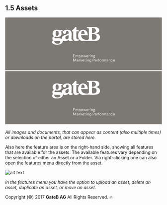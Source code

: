 ## 1.5 Assets


![alt text](../reference/dummy.png "this is a placeholder")
![alt text](../reference/dummy.png "this is a placeholder")

*All images and documents, that can appear as content (also multiple times) or downloads on the portal, are stored here.*

Also here the feature area is on the right-hand side, showing all features that are available for the assets. The available features vary depending on the selection of either an Asset or a Folder. Via right-clicking one can also open the features menu directly from the asset.

![alt text](//reference/dummy.png "this is a placeholder")

*In the features menu you have the option to upload an asset, delete an asset, duplicate an asset, or move an asset.*

Copyright (©) 2017 **GateB AG** All Rights Reserved. :fire:
